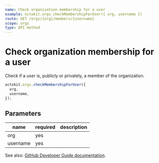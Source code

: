 ```yaml
---
name: Check organization membership for a user
example: octokit.orgs.checkMembershipForUser({ org, username })
route: GET /orgs/{org}/members/{username}
scope: orgs
type: API method
---
```


# Check organization membership for a user

Check if a user is, publicly or privately, a member of the organization.

```js
octokit.orgs.checkMembershipForUser({
  org,
  username,
});
```

## Parameters

<table>
  <thead>
    <tr>
      <th>name</th>
      <th>required</th>
      <th>description</th>
    </tr>
  </thead>
  <tbody>
    <tr><td>org</td><td>yes</td><td>

</td></tr>
<tr><td>username</td><td>yes</td><td>

</td></tr>
  </tbody>
</table>

See also: [GitHub Developer Guide documentation](https://developer.github.com/v3/orgs/members/#check-organization-membership-for-a-user).
